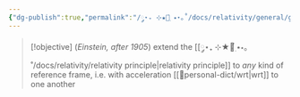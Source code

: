 ```yaml
---
{"dg-publish":true,"permalink":"/༘⋆₊ ⊹★🔭๋࣭ ⭑⋆｡˚/docs/relativity/general/general relativity/","tags":["tfg","physics"]}
---
```



>[!objective] 
> (*Einstein, after 1905*) extend the [[༘⋆₊ ⊹★🔭๋࣭ ⭑⋆｡˚/docs/relativity/relativity principle\|relativity principle]] to *any* kind of reference frame, i.e. with acceleration [[📑personal-dict/wrt\|wrt]] to one another

